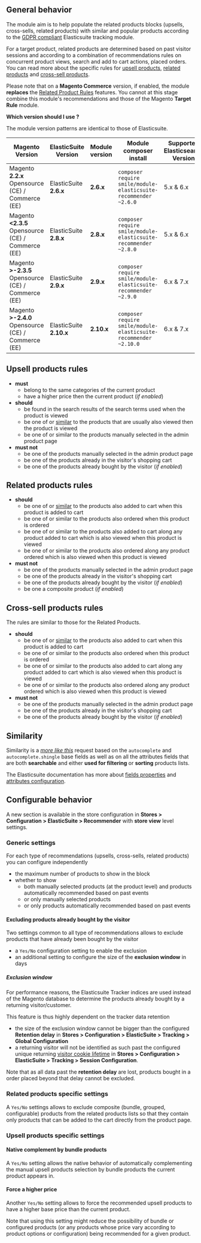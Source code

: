 
## General behavior

The module aim is to help populate the related products blocks (upsells, cross-sells, related products) with similar and popular products according to the [GDPR compliant](https://github.com/Smile-SA/elasticsuite/wiki/GDPRCompliance) Elasticsuite tracking module.

For a target product, related products are determined based on past visitor sessions and according to a combination of recommendations rules on concurrent product views, search and add to cart actions, placed orders.
You can read more about the specific rules for [upsell products](#upsell-products-rules), [related products](#related-products-rules) and [cross-sell products](#cross-sell-products-rules).

Please note that on a **Magento Commerce** version, if enabled, the module **replaces** the [Related Product Rules](https://docs.magento.com/m2/2.0/ee/user_guide/marketing/product-related-rules.html) features.
You cannot at this stage combine this module's recommendations and those of the Magento **Target Rule** module.

**Which version should I use ?**

The module version patterns are identical to those of Elasticsuite.

Magento Version                                     | ElasticSuite Version    | Module version | Module composer install                                              | Supported Elasticsearch Version | Actively maintained
----------------------------------------------------|-------------------------|----------------|----------------------------------------------------------------------|---------------------------------|---------------------
Magento **2.2.x** Opensource (CE) / Commerce (EE)   | ElasticSuite **2.6.x**  | **2.6.x**      | ```composer require smile/module-elasticsuite-recommender ~2.6.0```  | 5.x & 6.x                       | No
Magento **<2.3.5** Opensource (CE) / Commerce (EE)  | ElasticSuite **2.8.x**  | **2.8.x**      | ```composer require smile/module-elasticsuite-recommender ~2.8.0```  | 5.x & 6.x                       | No
Magento **>-2.3.5** Opensource (CE) / Commerce (EE) | ElasticSuite **2.9.x**  | **2.9.x**      | ```composer require smile/module-elasticsuite-recommender ~2.9.0```  | 6.x & 7.x                       | **Yes**
Magento **>-2.4.0** Opensource (CE) / Commerce (EE) | ElasticSuite **2.10.x** | **2.10.x**     | ```composer require smile/module-elasticsuite-recommender ~2.10.0``` | 6.x & 7.x                       | **Yes**

## Upsell products rules

* **must**
    * belong to the same categories of the current product
    * have a higher price then the current product (*if enabled*)
* **should**
    * be found in the search results of the search terms used when the product is viewed
    * be one of or [similar](#similarity) to the products that are usually also viewed then the product is viewed
    * be one of or similar to the products manually selected in the admin product page
* **must not**
    * be one of the products manually selected in the admin product page
    * be one of the products already in the visitor's shopping cart
    * be one of the products already bought by the visitor (*if enabled*)

## Related products rules

* **should**
    * be one of or [similar](#similarity) to the products also added to cart when this product is added to cart
    * be one of or similar to the products also ordered when this product is ordered
    * be one of or similar to the products also added to cart along any product added to cart which is also viewed when this product is viewed
    * be one of or similar to the products also ordered along any product ordered which is also viewed when this product is viewed
* **must not**
    * be one of the products manually selected in the admin product page
    * be one of the products already in the visitor's shopping cart
    * be one of the products already bought by the visitor (*if enabled*)
    * be one a composite product (*if enabled*)

## Cross-sell products rules

The rules are similar to those for the Related Products.

* **should**
    * be one of or [similar](#similarity) to the products also added to cart when this product is added to cart
    * be one of or similar to the products also ordered when this product is ordered
    * be one of or similar to the products also added to cart along any product added to cart which is also viewed when this product is viewed
    * be one of or similar to the products also ordered along any product ordered which is also viewed when this product is viewed
* **must not**
    * be one of the products manually selected in the admin product page
    * be one of the products already in the visitor's shopping cart
    * be one of the products already bought by the visitor (*if enabled*)

## Similarity

Similarity is a [*more like this*](https://www.elastic.co/guide/en/elasticsearch/reference/current/query-dsl-mlt-query.html) request based on the `autocomplete` and `autocomplete.shingle` base fields as well as on all the attributes fields that are both **searchable** and either **used for filtering** or **sorting** products lists.

The Elasticsuite documentation has more about [fields properties](https://github.com/Smile-SA/elasticsuite/wiki/Indexing#defining-fields-property-via-configuration) and [attributes configuration](https://github.com/Smile-SA/elasticsuite/wiki/Attribute-configuration).

## Configurable behavior

A new section is available in the store configuration in **Stores > Configuration > ElasticSuite > Recommender** with **store view** level settings.

### Generic settings

For each type of recommendations (upsells, cross-sells, related products) you can configure independently
* the maximum number of products to show in the block
* whether to show
    * both manually selected products (at the product level) and products automatically recommended based on past events
    * or only manually selected products
    * or only products automatically recommended based on past events

#### Excluding products already bought by the visitor

Two settings common to all type of recommendations allows to exclude products that have already been bought by the visitor
* a `Yes/No` configuration setting to enable the exclusion
* an additional setting to configure the size of the **exclusion window** in days

##### Exclusion window

For performance reasons, the Elasticsuite Tracker indices are used instead of the Magento database to determine the products already bought by a returning visitor/customer.

This feature is thus highly dependent on the tracker data retention
* the size of the exclusion window cannot be bigger than the configured **Retention delay** in **Stores > Configuration > ElasticSuite > Tracking > Global Configuration**
* a returning visitor will not be identified as such past the configured unique returning [visitor cookie lifetime](https://github.com/Smile-SA/elasticsuite/wiki/GDPRCompliance#customer-information-and-user-consent-for-tracking) in **Stores > Configuration > ElasticSuite > Tracking > Session Configuration**.

Note that as all data past the **retention delay** are lost, products bought in a order placed beyond that delay cannot be excluded.

### Related products specific settings

A `Yes/No` settings allows to exclude composite (bundle, grouped, configurable) products from the related products lists so that they contain only products that can be added to the cart directly from the product page.

### Upsell products specific settings

#### Native complement by bundle products

A `Yes/No` setting allows the native behavior of automatically complementing the manual upsell products selection by bundle products the current product appears in.

#### Force a higher price

Another `Yes/No` setting allows to force the recommended upsell products to have a higher base price than the current product.

Note that using this setting might reduce the possibility of bundle or configured products (or any products whose price vary according to product options or configuration) being recommended for a given product.
